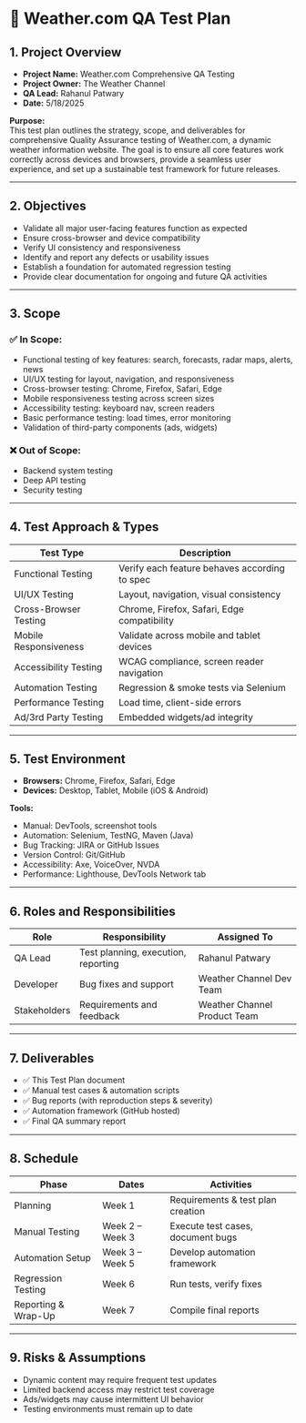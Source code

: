 
# 🧪 Weather.com QA Test Plan

## 1. Project Overview

- **Project Name:** Weather.com Comprehensive QA Testing  
- **Project Owner:** The Weather Channel  
- **QA Lead:** Rahanul Patwary  
- **Date:** 5/18/2025  

**Purpose:**  
This test plan outlines the strategy, scope, and deliverables for comprehensive Quality Assurance testing of Weather.com, a dynamic weather information website. The goal is to ensure all core features work correctly across devices and browsers, provide a seamless user experience, and set up a sustainable test framework for future releases.

---

## 2. Objectives

- Validate all major user-facing features function as expected  
- Ensure cross-browser and device compatibility  
- Verify UI consistency and responsiveness  
- Identify and report any defects or usability issues  
- Establish a foundation for automated regression testing  
- Provide clear documentation for ongoing and future QA activities  

---

## 3. Scope

### ✅ In Scope:
- Functional testing of key features: search, forecasts, radar maps, alerts, news  
- UI/UX testing for layout, navigation, and responsiveness  
- Cross-browser testing: Chrome, Firefox, Safari, Edge  
- Mobile responsiveness testing across screen sizes  
- Accessibility testing: keyboard nav, screen readers  
- Basic performance testing: load times, error monitoring  
- Validation of third-party components (ads, widgets)  

### ❌ Out of Scope:
- Backend system testing  
- Deep API testing  
- Security testing  

---

## 4. Test Approach & Types

| Test Type             | Description |
|-----------------------|-------------|
| Functional Testing    | Verify each feature behaves according to spec |
| UI/UX Testing         | Layout, navigation, visual consistency |
| Cross-Browser Testing | Chrome, Firefox, Safari, Edge compatibility |
| Mobile Responsiveness | Validate across mobile and tablet devices |
| Accessibility Testing | WCAG compliance, screen reader navigation |
| Automation Testing    | Regression & smoke tests via Selenium |
| Performance Testing   | Load time, client-side errors |
| Ad/3rd Party Testing  | Embedded widgets/ad integrity |

---

## 5. Test Environment

- **Browsers:** Chrome, Firefox, Safari, Edge  
- **Devices:** Desktop, Tablet, Mobile (iOS & Android)  

**Tools:**
- Manual: DevTools, screenshot tools  
- Automation: Selenium, TestNG, Maven (Java)  
- Bug Tracking: JIRA or GitHub Issues  
- Version Control: Git/GitHub  
- Accessibility: Axe, VoiceOver, NVDA  
- Performance: Lighthouse, DevTools Network tab  

---

## 6. Roles and Responsibilities

| Role         | Responsibility                   | Assigned To                 |
|--------------|----------------------------------|-----------------------------|
| QA Lead      | Test planning, execution, reporting | Rahanul Patwary             |
| Developer    | Bug fixes and support            | Weather Channel Dev Team    |
| Stakeholders | Requirements and feedback        | Weather Channel Product Team|

---

## 7. Deliverables

- ✅ This Test Plan document  
- ✅ Manual test cases & automation scripts  
- ✅ Bug reports (with reproduction steps & severity)  
- ✅ Automation framework (GitHub hosted)  
- ✅ Final QA summary report  

---

## 8. Schedule

| Phase              | Dates           | Activities                          |
|--------------------|------------------|-------------------------------------|
| Planning           | Week 1           | Requirements & test plan creation   |
| Manual Testing     | Week 2 – Week 3  | Execute test cases, document bugs   |
| Automation Setup   | Week 3 – Week 5  | Develop automation framework        |
| Regression Testing | Week 6           | Run tests, verify fixes             |
| Reporting & Wrap-Up| Week 7           | Compile final reports               |

---

## 9. Risks & Assumptions

- Dynamic content may require frequent test updates  
- Limited backend access may restrict test coverage  
- Ads/widgets may cause intermittent UI behavior  
- Testing environments must remain up to date  
